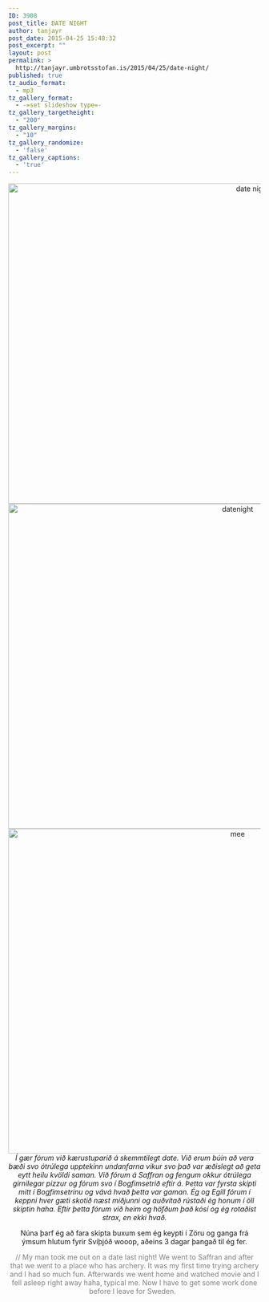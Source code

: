 ```yaml
---
ID: 3908
post_title: DATE NIGHT
author: tanjayr
post_date: 2015-04-25 15:48:32
post_excerpt: ""
layout: post
permalink: >
  http://tanjayr.umbrotsstofan.is/2015/04/25/date-night/
published: true
tz_audio_format:
  - mp3
tz_gallery_format:
  - -=set slideshow type=-
tz_gallery_targetheight:
  - "200"
tz_gallery_margins:
  - "10"
tz_gallery_randomize:
  - 'false'
tz_gallery_captions:
  - 'true'
---
```

<p style="text-align: center;"><img class="aligncenter size-full wp-image-3910" src="http://www.tanjayr.com/wp-content/uploads/2015/04/date-night.jpg" alt="date night" width="960" height="639" />
<img class="aligncenter size-large wp-image-3911" src="http://www.tanjayr.com/wp-content/uploads/2015/04/datenight-1024x737.jpg" alt="datenight" width="900" height="648" />
<img class="aligncenter size-large wp-image-3912" src="http://www.tanjayr.com/wp-content/uploads/2015/04/mee-1024x737.jpg" alt="mee" width="900" height="648" /><em>Í gær fórum við kærustuparið á skemmtilegt <span class="nwe">date</span>. Við erum búin að vera bæði svo ótrúlega upptekinn undanfarna vikur svo það var æðislegt að geta eytt heilu kvöldi saman. Við fórum á Saffran og fengum okkur ótrúlega girnilegar pizzur og fórum svo í Bogfimsetrið eftir á. Þetta var fyrsta skipti mitt í Bogfimsetrinu og vává hvað þetta var gaman. Ég og Egill fórum í keppni hver gæti skotið næst miðjunni og auðvitað rústaði ég honum í öll skiptin <span class="nwe">haha</span>. Eftir þetta fórum við heim og höfðum það kósí og ég rotaðist strax, en ekki hvað.</em></p>
<p style="text-align: center;">Núna þarf ég að fara skipta buxum sem ég keypti í <span class="nwe">Zöru</span> og ganga frá ýmsum hlutum fyrir Svíþjóð <span class="nwe">wooop</span>, aðeins 3 dagar þangað til ég fer.</p>
<p style="text-align: center;"><span style="color: #808080;">// My man took me out on a date last night! We went to Saffran and after that we went to a place who has archery. It was my first time trying archery and I had so much fun. Afterwards we went home and watched movie and I fell asleep right away haha, typical me. Now I have to get some work done before I leave for Sweden.  </span></p>
<p style="text-align: center;"></p>